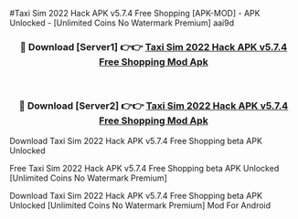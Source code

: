 #Taxi Sim 2022 Hack APK v5.7.4 Free Shopping [APK-MOD] - APK Unlocked - [Unlimited Coins No Watermark Premium] aai9d



<div align="center">

<h3>🔴 Download [Server1] 👉👉 <a href="https://momento.my/?title=Taxi_Sim_2022_Hack_APK_v5.7.4_Free_Shopping">Taxi Sim 2022 Hack APK v5.7.4 Free Shopping Mod Apk</a></h3><br>

<h3>🔴 Download [Server2] 👉👉 <a href="https://momento.my/?title=Taxi_Sim_2022_Hack_APK_v5.7.4_Free_Shopping">Taxi Sim 2022 Hack APK v5.7.4 Free Shopping Mod Apk</a></h3>
</div>



Download Taxi Sim 2022 Hack APK v5.7.4 Free Shopping beta APK Unlocked

Free Taxi Sim 2022 Hack APK v5.7.4 Free Shopping beta APK Unlocked [Unlimited Coins No Watermark Premium]

Download Taxi Sim 2022 Hack APK v5.7.4 Free Shopping beta APK Unlocked [Unlimited Coins No Watermark Premium] Mod For Android
